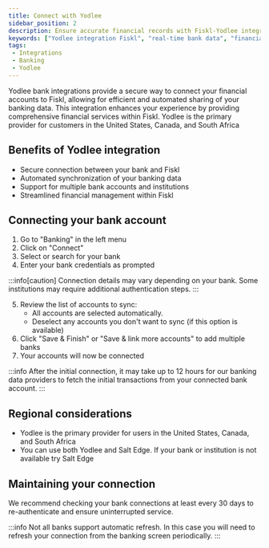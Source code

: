 ```yaml
---
title: Connect with Yodlee
sidebar_position: 2
description: Ensure accurate financial records with Fiskl-Yodlee integration. Sync real-time bank data for comprehensive financial management.
keywords: ["Yodlee integration Fiskl", "real-time bank data", "financial records", "banking software"]
tags:
 - Integrations
 - Banking
 - Yodlee
---
```


Yodlee bank integrations provide a secure way to connect your financial accounts to Fiskl, allowing for efficient and automated sharing of your banking data. This integration enhances your experience by providing comprehensive financial services within Fiskl.
Yodlee is the primary provider for customers in the United States, Canada, and South Africa

## Benefits of Yodlee integration

- Secure connection between your bank and Fiskl
- Automated synchronization of your banking data
- Support for multiple bank accounts and institutions
- Streamlined financial management within Fiskl

## Connecting your bank account

1. Go to "Banking" in the left menu
2. Click on "Connect"
3. Select or search for your bank
4. Enter your bank credentials as prompted

:::info[caution]
Connection details may vary depending on your bank. Some institutions may require additional authentication steps.
:::

5. Review the list of accounts to sync:
   - All accounts are selected automatically.
   - Deselect any accounts you don't want to sync (if this option is available)
6. Click "Save & Finish" or "Save & link more accounts" to add multiple banks
7. Your accounts will now be connected

<!-- ## Post-Connection Setup

After connecting your bank:

1. Click the edit icon on the bank account card to:
   - Change how your bank account is displayed in Fiskl
   - Add a description
2. Check "Sync bank name and account" to match the bank name with the account name in your Chart of Accounts -->

:::info
After the initial connection, it may take up to 12 hours for our banking data providers to fetch the initial transactions from your connected bank account.
:::

## Regional considerations

- Yodlee is the primary provider for users in the United States, Canada, and South Africa
- You can use both Yodlee and Salt Edge. If your bank or institution is not available try Salt Edge

## Maintaining your connection

We recommend checking your bank connections at least every 30 days to re-authenticate and ensure uninterrupted service.

:::info
Not all banks support automatic refresh. In this case you will need to refresh your connection from the banking screen periodically.
:::

<!-- :::info
Salt Edge users can access a user dashboard [here](insert_salt_edge_dashboard_link). First-time access requires using your Fiskl email and clicking "Forgot password" to generate login credentials.
:::

Remember: Regularly reviewing your bank connections ensures accurate and up-to-date financial data in Fiskl. -->
